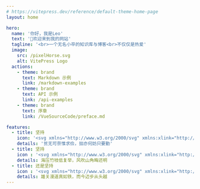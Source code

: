 ```yaml
---
# https://vitepress.dev/reference/default-theme-home-page
layout: home

hero:
  name: '你好，我是Leo'
  text: '👋欢迎来到我的网站'
  tagline: '<br>一个无名小卒的知识库与博客<br>不仅仅是热爱'
  image: 
    src: /pixelHorse.svg
    alt: VitePress Logo
  actions:
    - theme: brand
      text: Markdown 示例
      link: /markdown-examples
    - theme: brand
      text: API 示例
      link: /api-examples
    - theme: brand
      text: 序章
      link: /VueSourceCode/preface.md

features:
  - title: 坚持
    icon: '<svg xmlns="http://www.w3.org/2000/svg" xmlns:xlink="http://www.w3.org/1999/xlink" width="32" height="32" viewBox="0 0 32 32" fill="none"><path d="M22.6316 0L9.36841 0L0 9.36843L0 22.6316L9.36841 32L22.6316 32L32 22.6316L32 9.36843L22.6316 0ZM31.4737 15.7895L30.2105 15.7895L30.2105 8.42105L31.4737 9.68421L31.4737 15.7895ZM5.15788 27.2632L6.00001 26.421L9.47368 29.8947L7.68423 29.8947L5.15788 27.2632ZM2.21054 16.3158L8.10527 16.3158L8.10527 18.421L4.42106 18.421L4.52634 18.7368C5.05265 20.8421 6.00001 22.7368 7.47369 24.2105L6.10528 25.5789L2.21054 21.6842L2.21054 16.3158ZM26.7368 4.94737L25.8947 5.78947L22.421 2.31579L24.2105 2.31579L26.7368 4.94737ZM27.1579 5.26316L29.7895 7.89474L29.7895 9.68421L26.3158 6.21054L27.1579 5.26316ZM25.4737 6.21054L24.1053 7.57895C22.6316 6.10526 20.7368 5.1579 18.6316 4.63159L18.3158 4.52631L18.3158 6.31579L18.3158 8.21052L16.2105 8.21052L16.2105 2.31579L21.6842 2.31579L25.4737 6.21054ZM25.5789 13.2632C24.7368 9.89475 22.2105 7.36842 18.8421 6.52631L18.8421 5.26316C22.7368 6.31579 25.7895 9.26316 26.8421 13.2632L25.5789 13.2632ZM18.8421 26.9474L18.8421 25.6842C22.2105 24.8421 24.7368 22.3158 25.5789 18.9474L26.8421 18.9474C25.7895 22.9474 22.7368 25.8947 18.8421 26.9474ZM13.0526 26.9474C9.1579 25.8947 6.10528 22.9474 5.05265 18.9474L6.31579 18.9474C7.15791 22.3158 9.68422 24.8421 13.0526 25.6842L13.0526 26.9474ZM13.0526 5.26316L13.0526 6.52631C9.68422 7.36842 7.15791 9.89475 6.31579 13.2632L5.05265 13.2632C6.10528 9.26316 9.1579 6.31579 13.0526 5.26316ZM21.3684 14.5263L18.8421 14.5263L18.8421 13.7895L21.0526 13.7895C21.1579 14 21.2632 14.2105 21.3684 14.5263ZM21.0526 18.421L18.8421 18.421L18.8421 17.6842L21.3684 17.6842C21.2632 18 21.1579 18.2105 21.0526 18.421ZM18.8421 21.5789C20 21.0526 20.8421 20.1053 21.4737 18.9474L25.0526 18.9474C24.2105 22 21.8947 24.3158 18.8421 25.1579L18.8421 21.5789ZM17.5789 18.9474L18.3158 18.9474L18.3158 21.1579C18.1053 21.2632 17.7895 21.3684 17.5789 21.4737L17.5789 18.9474ZM14.3158 21.4737C14.1053 21.3684 13.7895 21.2632 13.5789 21.1579L13.5789 18.9474L14.3158 18.9474L14.3158 21.4737ZM10.5263 17.6842L13.0526 17.6842L13.0526 18.421L10.8421 18.421C10.7368 18.2105 10.6316 18 10.5263 17.6842ZM10.8421 13.7895L13.0526 13.7895L13.0526 14.5263L10.5263 14.5263C10.6316 14.2105 10.7368 14 10.8421 13.7895ZM13.0526 10.6316C11.8947 11.1579 11.0526 12.1053 10.421 13.2632L6.8421 13.2632C7.68423 10.2105 10 7.89474 13.0526 7.05263L13.0526 10.6316ZM14.3158 13.2632L13.5789 13.2632L13.5789 11.0526C13.7895 10.9474 14.1053 10.8421 14.3158 10.7368L14.3158 13.2632ZM17.5789 10.7368C17.7895 10.8421 18.1053 10.9474 18.3158 11.0526L18.3158 13.2632L17.5789 13.2632L17.5789 10.7368ZM18.3158 13.7895L18.3158 14.5263L17.5789 14.5263L17.5789 13.7895L18.3158 13.7895ZM17.0526 17.1579L17.0526 18.421L16.2105 18.421L16.2105 16.3158L18.3158 16.3158L18.3158 17.1579L17.0526 17.1579ZM18.3158 17.6842L18.3158 18.421L17.5789 18.421L17.5789 17.6842L18.3158 17.6842ZM15.6842 18.421L14.8421 18.421L14.8421 17.1579L13.5789 17.1579L13.5789 16.3158L15.6842 16.3158L15.6842 18.421ZM13.5789 18.421L13.5789 17.6842L14.3158 17.6842L14.3158 18.421L13.5789 18.421ZM17.0526 15.0526L18.3158 15.0526L18.3158 15.8947L16.2105 15.8947L16.2105 13.7895L17.0526 13.7895L17.0526 15.0526ZM15.6842 15.7895L13.5789 15.7895L13.5789 14.9474L14.8421 14.9474L14.8421 13.6842L15.6842 13.6842L15.6842 15.7895ZM14.3158 14.5263L13.5789 14.5263L13.5789 13.7895L14.3158 13.7895L14.3158 14.5263ZM13.0526 13.2632L11.0526 13.2632C11.5789 12.4211 12.2105 11.7895 13.0526 11.2632L13.0526 13.2632ZM13.0526 18.9474L13.0526 20.9474C12.2105 20.421 11.5789 19.7895 11.0526 18.9474L13.0526 18.9474ZM18.8421 18.9474L20.8421 18.9474C20.3158 19.7895 19.6842 20.421 18.8421 20.9474L18.8421 18.9474ZM18.8421 13.2632L18.8421 11.2632C19.6842 11.7895 20.3158 12.4211 20.8421 13.2632L18.8421 13.2632ZM18.3158 10.4211C18 10.3158 17.6842 10.2105 17.3684 10.1053L17.0526 10L17.0526 13.1579L16.2105 13.1579L16.2105 8.73684L18.3158 8.73684L18.3158 10.4211ZM15.6842 13.2632L14.8421 13.2632L14.8421 10.1053L14.5263 10.2105C14.2105 10.3158 13.8947 10.4211 13.5789 10.5263L13.5789 8.94737L15.6842 8.94737L15.6842 13.2632ZM10.3158 13.7895C10.2105 14.1053 10.1053 14.4211 10 14.7368L9.89472 15.0526L13.0526 15.0526L13.0526 15.8947L8.63159 15.8947L8.63159 13.7895L10.3158 13.7895ZM13.0526 16.3158L13.0526 17.1579L9.89472 17.1579L10 17.4737C10.1053 17.7895 10.2105 18.1053 10.3158 18.421L8.73686 18.421L8.73686 16.3158L13.0526 16.3158ZM10.5263 18.9474C11.0526 20.1053 12 20.9474 13.1579 21.5789L13.1579 25.1579C10.1053 24.3158 7.78946 22 6.94738 18.9474L10.5263 18.9474ZM13.5789 21.7895C13.8947 21.8947 14.2105 22 14.5263 22.1053L14.8421 22.2105L14.8421 19.0526L15.6842 19.0526L15.6842 23.4737L13.5789 23.4737L13.5789 21.7895ZM16.2105 18.9474L17.0526 18.9474L17.0526 22.1053L17.3684 22C17.6842 21.8947 18 21.7895 18.3158 21.6842L18.3158 23.2632L16.2105 23.2632L16.2105 18.9474ZM21.6842 18.421C21.7895 18.1053 21.8947 17.7895 22 17.4737L22.1053 17.1579L18.9474 17.1579L18.9474 16.3158L23.3684 16.3158L23.3684 18.421L21.6842 18.421ZM18.8421 15.7895L18.8421 15.0526L22 15.0526L21.8947 14.7368C21.7895 14.4211 21.6842 14.1053 21.5789 13.7895L23.1579 13.7895L23.1579 15.8947L18.8421 15.8947L18.8421 15.7895ZM21.4737 13.2632C20.9474 12.1053 20 11.2632 18.8421 10.6316L18.8421 7.05263C21.8947 7.89474 24.2105 10.2105 25.0526 13.2632L21.4737 13.2632ZM15.6842 8.3158L13.5789 8.3158L13.5789 4.63159L13.2632 4.73684C11.1579 5.26316 9.26318 6.21054 7.78946 7.68421L6.42106 6.31579L10.3158 2.42105L15.7895 2.42105L15.7895 8.3158L15.6842 8.3158ZM6.10528 5.78947L5.26316 4.94737L7.89474 2.31579L9.68422 2.31579L6.10528 5.78947ZM5.6842 6.21054L2.21054 9.68421L2.21054 7.89474L4.84211 5.26316L5.6842 6.21054ZM6.10528 6.52631L7.47369 7.89474C6.10528 9.36843 5.05265 11.2632 4.52634 13.3684L4.42106 13.6842L6.21052 13.6842L8.10527 13.6842L8.10527 15.7895L2.21054 15.7895L2.21054 10.3158L6.10528 6.52631ZM5.6842 26L4.84211 26.8421L2.21054 24.2105L2.21054 22.421L5.6842 26ZM6.42106 26L7.78946 24.6316C9.26318 26 11.1579 27.0526 13.2632 27.5789L13.5789 27.6842L13.5789 25.8947L13.5789 24L15.6842 24L15.6842 29.8947L10.2105 29.8947L6.42106 26ZM16.2105 23.8947L18.3158 23.8947L18.3158 27.5789L18.6316 27.4737C20.7368 26.9474 22.6316 26 24.1053 24.5263L25.4737 25.8947L21.6842 29.6842L16.2105 29.6842L16.2105 23.8947ZM25.8947 26.421L26.7368 27.2632L24.1053 29.8947L22.3158 29.8947L25.8947 26.421ZM26.2105 26L29.6842 22.5263L29.6842 24.3158L27.0526 26.9474L26.2105 26ZM25.8947 25.6842L24.5263 24.3158C26 22.8421 26.9474 20.9474 27.4737 18.8421L27.5789 18.5263L25.7895 18.5263L23.8947 18.5263L23.8947 16.421L29.7895 16.421L29.7895 21.8947L25.8947 25.6842ZM23.7895 15.7895L23.7895 13.6842L27.4737 13.6842L27.3684 13.3684C26.8421 11.2632 25.8947 9.36843 24.421 7.89474L25.7895 6.52631L29.5789 10.3158L29.5789 15.7895L23.7895 15.7895ZM23.6842 1.78947L16.3158 1.78947L16.3158 0.526316L22.5263 0.526316L23.6842 1.78947ZM9.57896 0.526316L15.7895 0.526316L15.7895 1.78947L8.42105 1.78947L9.57896 0.526316ZM1.68422 8.42105L1.68422 15.7895L0.421046 15.7895L0.421046 9.57896L1.68422 8.42105ZM0.421046 16.3158L1.68422 16.3158L1.68422 23.6842L0.421046 22.421L0.421046 16.3158ZM8.31578 30.421L15.6842 30.421L15.6842 31.6842L9.47368 31.6842L8.31578 30.421ZM22.421 31.5789L16.2105 31.5789L16.2105 30.3158L23.5789 30.3158L22.421 31.5789ZM30.2105 23.7895L30.2105 16.421L31.4737 16.421L31.4737 22.6316L30.2105 23.7895Z"   fill="#D5B270" ></path></svg>'
    details: '贫无可奈惟求俭，拙亦何妨只要勤'
  - title: 坚持
    icon : '<svg xmlns="http://www.w3.org/2000/svg" xmlns:xlink="http://www.w3.org/1999/xlink" width="32" height="32" viewBox="0 0 32 32" fill="none"><path d="M19.4098 15.2131L32 15.2131L32 14.8984C31.4754 6.9246 25.0754 0.52459 17.1016 0L16.7869 0L16.7869 7.44919L15.2131 7.44919L15.2131 0L14.8984 0C6.9246 0.52459 0.52459 6.9246 0 14.8984L0 15.2131L12.5902 15.2131L12.5902 16.7869L0 16.7869L0 17.1016C0.52459 25.0754 6.9246 31.4754 14.8984 32L15.2131 32L15.2131 24.6557L16.7869 24.6557L16.7869 32L17.1016 32C25.0754 31.4754 31.4754 25.0754 32 17.1016L32 16.7869L19.4098 16.7869L19.4098 15.2131ZM17.3115 0.629514C24.7607 1.25902 30.8459 7.23935 31.4754 14.7934L19.4098 14.7934L17.3115 14.7934L17.3115 13.2197L29.9016 13.2197L29.7967 12.9049C28.5377 7.5541 24.5508 3.56722 19.2 2.3082L18.8852 2.20329L18.8852 7.44919L17.3115 7.44919L17.3115 0.629514ZM23.1869 22.5574L23.1869 25.0754L23.6066 24.4459C24.2361 23.6066 24.7607 22.5574 24.9705 21.5082L25.0754 21.1934L18.7803 21.1934L18.7803 24.1311L17.2066 24.1311L17.2066 19.4098L29.0623 19.4098C27.8033 24.2361 24.1311 28.0131 19.3049 29.1672L19.3049 21.6131L24.4459 21.6131C24.2361 22.2426 24.0262 22.8721 23.7115 23.3967L23.7115 22.4525L23.1869 22.4525L23.1869 22.5574ZM14.6885 24.1311L13.1148 24.1311L13.1148 21.1934L6.81967 21.1934L6.9246 21.5082C7.13445 22.5574 7.65904 23.6066 8.28851 24.4459L8.70822 25.0754L8.70822 22.5574L8.18363 22.5574L8.18363 23.5016C7.86885 22.977 7.65904 22.3475 7.44919 21.718L12.5902 21.718L12.5902 29.2721C7.76392 28.0131 3.98691 24.341 2.8328 19.5147L14.7934 19.5147L14.7934 24.1311L14.6885 24.1311ZM16.7869 18.9902L15.2131 18.9902L15.2131 16.8918L13.1148 16.8918L13.1148 15.318L15.2131 15.318L15.2131 13.2197L16.7869 13.2197L16.7869 15.318L18.8852 15.318L18.8852 16.8918L16.7869 16.8918L16.7869 18.9902ZM8.70822 9.54755L8.70822 7.02951L8.28851 7.65902C7.65904 8.49837 7.13445 9.54755 6.9246 10.5967L6.81967 10.9115L13.1148 10.9115L13.1148 7.97378L14.6885 7.97378L14.6885 12.6951L2.72788 12.6951C3.98691 7.86885 7.65904 4.09181 12.4852 2.9377L12.4852 10.4918L7.34426 10.4918C7.55411 9.8623 7.76392 9.23279 8.0787 8.70819L8.0787 9.65246L8.70822 9.65246L8.70822 9.54755ZM18.8852 10.9115L25.1803 10.9115L25.0754 10.5967C24.8656 9.54755 24.341 8.49837 23.7115 7.65902L23.2918 7.02951L23.2918 9.54755L23.8164 9.54755L23.8164 8.60328C24.1311 9.12787 24.341 9.75737 24.5508 10.3869L19.4098 10.3869L19.4098 2.83279C24.2361 4.09181 28.0131 7.76394 29.1672 12.5902L17.3115 12.5902L17.3115 7.86885L18.8852 7.86885L18.8852 10.9115ZM16.7869 7.97378L16.7869 12.6951L15.2131 12.6951L15.2131 7.97378L16.7869 7.97378ZM0.52459 14.6885C1.15411 7.23935 7.13445 1.15411 14.6885 0.52459L14.6885 7.34426L13.1148 7.34426L13.1148 2.09836L12.8 2.20329C7.44919 3.46229 3.46232 7.44919 2.20329 12.8L2.09836 13.1148L14.6885 13.1148L14.6885 14.6885L12.5902 14.6885L0.52459 14.6885ZM14.6885 31.4754C7.23933 30.8459 1.15411 24.8656 0.52459 17.3115L12.8 17.3115L14.5836 17.3115L14.5836 18.8852L1.99343 18.8852L2.09836 19.2C3.35739 24.5508 7.34426 28.5377 12.6951 29.7967L13.0098 29.9016L13.0098 24.6557L14.5836 24.6557L14.5836 31.4754L14.6885 31.4754ZM15.2131 24.1311L15.2131 19.4098L16.7869 19.4098L16.7869 24.1311L15.2131 24.1311ZM31.3705 17.4164C30.741 24.8656 24.7607 30.9508 17.2066 31.5803L17.2066 24.7607L18.7803 24.7607L18.7803 30.0066L19.0951 29.9016C24.4459 28.6426 28.4328 24.6557 29.6918 19.3049L29.7967 18.9902L17.2066 18.9902L17.2066 17.4164L19.3049 17.4164L31.3705 17.4164Z"   fill="#D5B270" ></path></svg>'
    details: 海压竹枝低复举，风吹山角晦还明
  - title: 还是坚持
    icon : '<svg xmlns="http://www.w3.org/2000/svg" xmlns:xlink="http://www.w3.org/1999/xlink" width="32" height="32" viewBox="0 0 32 32" fill="none"><path d="M28.2229 5.66558L26.3344 3.77706L22.5574 0L9.33769 0L0 9.33771L0 22.5574L3.77706 26.3344L4.72131 27.2787L9.44262 32L22.6623 32L32 22.6623L32 9.44262L28.2229 5.66558ZM31.4754 15.8426L26.0197 15.8426L26.0197 11.8557L28.2229 11.8557L28.2229 8.91803L30.6361 8.91803L31.4754 9.75737L31.4754 15.8426ZM27.6984 23.2918L26.0197 23.2918L26.0197 20.8787L27.6984 20.8787L27.6984 23.2918ZM25.4951 23.2918L23.7115 23.2918L23.7115 20.8787L25.4951 20.8787L25.4951 23.2918ZM20.7738 26.1246L23.1869 26.1246L23.1869 27.8033L20.7738 27.8033L20.7738 26.1246ZM23.1869 25.6L20.7738 25.6L20.7738 23.8164L23.1869 23.8164L23.1869 25.6ZM5.87542 27.8033L5.03609 26.9639L4.19672 26.1246L4.19672 23.7115L8.18363 23.7115L8.18363 27.6984L5.87542 27.6984L5.87542 27.8033ZM8.28851 28.3279L8.28851 30.2164L6.40001 28.3279L8.28851 28.3279ZM4.30165 8.81312L5.98034 8.81312L5.98034 11.2262L4.30165 11.2262L4.30165 8.81312ZM6.50493 8.81312L8.28851 8.81312L8.28851 11.2262L6.50493 11.2262L6.50493 8.81312ZM11.2262 6.08525L8.8131 6.08525L8.8131 4.40656L11.2262 4.40656L11.2262 6.08525ZM8.8131 6.60984L11.2262 6.60984L11.2262 8.39344L8.8131 8.39344L8.8131 6.60984ZM27.6984 5.87542L27.6984 8.28853L23.7115 8.28853L23.7115 4.30165L26.1246 4.30165L27.6984 5.87542ZM20.2492 23.2918L16.2623 23.2918L16.2623 18.9902L18.8852 18.9902L18.8852 16.3672L23.1869 16.3672L23.1869 20.3541L20.2492 20.3541L20.2492 23.2918ZM8.8131 20.8787L11.2262 20.8787L11.2262 23.2918L8.8131 23.2918L8.8131 20.8787ZM8.8131 20.3541L8.8131 16.3672L13.1148 16.3672L13.1148 18.9902L15.7377 18.9902L15.7377 23.2918L11.7508 23.2918L11.7508 20.3541L8.8131 20.3541ZM11.7508 8.81312L15.7377 8.81312L15.7377 13.1148L13.1148 13.1148L13.1148 15.7377L8.8131 15.7377L8.8131 11.7508L11.7508 11.7508L11.7508 8.81312ZM18.3607 15.8426L16.2623 15.8426L16.2623 13.7443L18.3607 13.7443L18.3607 15.8426ZM13.6393 16.3672L15.7377 16.3672L15.7377 18.4656L13.6393 18.4656L13.6393 16.3672ZM16.2623 16.3672L18.3607 16.3672L18.3607 18.4656L16.2623 18.4656L16.2623 16.3672ZM15.7377 15.8426L13.6393 15.8426L13.6393 13.7443L15.7377 13.7443L15.7377 15.8426ZM18.8852 15.8426L18.8852 13.2197L16.2623 13.2197L16.2623 8.91803L20.2492 8.91803L20.2492 11.8557L23.1869 11.8557L23.1869 15.8426L18.8852 15.8426ZM20.7738 11.2262L20.7738 8.81312L23.1869 8.81312L23.1869 11.2262L20.7738 11.2262ZM23.7115 8.81312L25.4951 8.81312L25.4951 11.2262L23.7115 11.2262L23.7115 8.81312ZM26.0197 8.81312L27.6984 8.81312L27.6984 11.2262L26.0197 11.2262L26.0197 8.81312ZM23.1869 6.08525L20.7738 6.08525L20.7738 4.40656L23.1869 4.40656L23.1869 6.08525ZM23.1869 6.60984L23.1869 8.39344L20.7738 8.39344L20.7738 6.60984L23.1869 6.60984ZM20.2492 8.28853L16.2623 8.28853L16.2623 6.60984L20.2492 6.60984L20.2492 8.28853ZM15.7377 8.28853L11.7508 8.28853L11.7508 6.60984L15.7377 6.60984L15.7377 8.28853ZM11.2262 8.81312L11.2262 11.2262L8.8131 11.2262L8.8131 8.81312L11.2262 8.81312ZM8.28851 11.7508L8.28851 15.7377L6.50493 15.7377L6.50493 11.7508L8.28851 11.7508ZM8.28851 16.3672L8.28851 20.3541L6.50493 20.3541L6.50493 16.3672L8.28851 16.3672ZM8.28851 20.8787L8.28851 23.2918L6.50493 23.2918L6.50493 20.8787L8.28851 20.8787ZM5.98034 23.2918L4.30165 23.2918L4.30165 20.8787L5.98034 20.8787L5.98034 23.2918ZM8.8131 26.1246L11.2262 26.1246L11.2262 27.8033L8.8131 27.8033L8.8131 26.1246ZM8.8131 25.6L8.8131 23.8164L11.2262 23.8164L11.2262 25.6L8.8131 25.6ZM11.7508 23.8164L15.7377 23.8164L15.7377 25.6L11.7508 25.6L11.7508 23.8164ZM16.2623 23.8164L20.2492 23.8164L20.2492 25.6L16.2623 25.6L16.2623 23.8164ZM20.7738 23.2918L20.7738 20.8787L23.1869 20.8787L23.1869 23.2918L20.7738 23.2918ZM23.7115 20.3541L23.7115 16.3672L25.4951 16.3672L25.4951 20.3541L23.7115 20.3541ZM23.7115 15.8426L23.7115 11.8557L25.4951 11.8557L25.4951 15.8426L23.7115 15.8426ZM30.1115 8.28853L28.2229 8.28853L28.2229 6.40001L30.1115 8.28853ZM23.7115 3.77706L23.7115 1.88852L25.6 3.77706L23.7115 3.77706ZM23.1869 1.36393L23.1869 3.77706L20.2492 3.77706L20.2492 5.98033L16.2623 5.98033L16.2623 0.52459L22.4525 0.52459L23.1869 1.36393ZM9.54755 0.629514L15.7377 0.629514L15.7377 6.08525L11.7508 6.08525L11.7508 3.88197L8.8131 3.88197L8.8131 1.36393L9.54755 0.629514ZM8.28851 1.88852L8.28851 3.77706L6.40001 3.77706L8.28851 1.88852ZM5.87542 4.30165L8.28851 4.30165L8.28851 8.28853L4.30165 8.28853L4.30165 5.87542L5.87542 4.30165ZM3.77706 8.28853L1.88855 8.28853L3.77706 6.40001L3.77706 8.28853ZM1.36396 8.81312L3.77706 8.81312L3.77706 11.7508L5.98034 11.7508L5.98034 15.7377L0.52459 15.7377L0.52459 9.54755L1.36396 8.81312ZM0.52459 16.3672L5.98034 16.3672L5.98034 20.3541L3.77706 20.3541L3.77706 23.2918L1.36396 23.2918L0.52459 22.4525L0.52459 16.3672ZM1.88855 23.8164L3.77706 23.8164L3.77706 25.7049L1.88855 23.8164ZM8.8131 30.741L8.8131 28.3279L11.7508 28.3279L11.7508 26.1246L15.7377 26.1246L15.7377 31.5803L9.54755 31.5803L8.8131 30.741ZM22.4525 31.5803L16.2623 31.5803L16.2623 26.1246L20.2492 26.1246L20.2492 28.3279L23.1869 28.3279L23.1869 30.741L22.4525 31.5803ZM23.7115 30.2164L23.7115 28.3279L25.6 28.3279L23.7115 30.2164ZM26.1246 27.8033L23.7115 27.8033L23.7115 23.8164L27.6984 23.8164L27.6984 26.2295L26.1246 27.8033ZM28.2229 23.8164L30.1115 23.8164L28.2229 25.7049L28.2229 23.8164ZM30.6361 23.2918L28.2229 23.2918L28.2229 20.3541L26.0197 20.3541L26.0197 16.3672L31.4754 16.3672L31.4754 22.5574L30.6361 23.2918Z"   fill="#D5B270" ></path></svg>'
    details: 雄关漫道真如铁，而今迈步从头越
---
```

<HomeUnderline />
